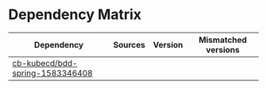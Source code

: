 # Dependency Matrix

Dependency | Sources | Version | Mismatched versions
---------- | ------- | ------- | -------------------
[cb-kubecd/bdd-spring-1583346408](https://github.com/cb-kubecd/bdd-spring-1583346408.git) |  | []() | 
